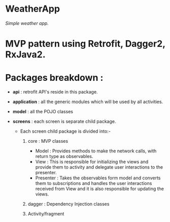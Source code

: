# WeatherApp
###### Simple weather app.

# MVP pattern using Retrofit, Dagger2, RxJava2.

# Packages breakdown :

- **api** : retrofit API's reside in this package.

- **application** : all the generic modules which will be used by all activities.

- **model** : all the POJO classes 

- **screens** : each screen is separate child package.

    - Each screen child package is divided into:- 
    
      1. core : MVP classes
            - Model : Provides methods to make the network calls, with return type as observables.
            - View :  This is responsible for initializing the views and provide them to activity and delegate user                                 interactions to the presenter.
            - Presenter : Takes the observables form model and converts them to subscriptions and handles the user                                       interactions received from View  and it is also responsible for updating the views.

      
      2. dagger : Dependency Injection classes
      
      3. Activity/fragment
        
